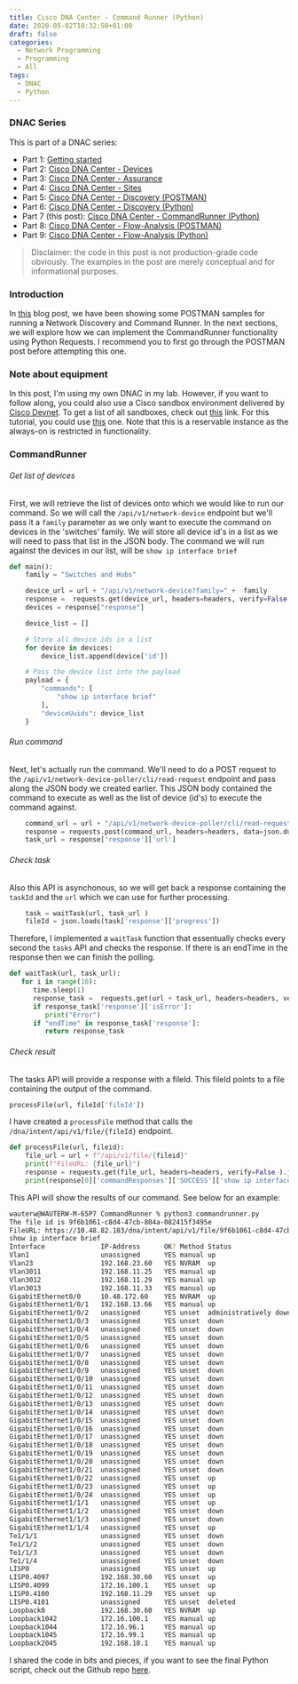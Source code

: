 ```yaml
---
title: Cisco DNA Center - Command Runner (Python)
date: 2020-05-02T10:32:50+01:00
draft: false
categories:
  - Network Programming
  - Programming
  - All
tags:
  - DNAC
  - Python
---
```

### DNAC Series

This is part of a DNAC series:

- Part 1: [Getting started](https://blog.wimwauters.com/networkprogrammability/2020-04-22_dnac_part1_gettingstarted/)
- Part 2: [Cisco DNA Center - Devices](https://blog.wimwauters.com/networkprogrammability/2020-04-24_dnac_part2_pythonrequests/)
- Part 3: [Cisco DNA Center - Assurance](https://blog.wimwauters.com/networkprogrammability/2020-04-25_dnac_part3_pythonrequests/)
- Part 4: [Cisco DNA Center - Sites](https://blog.wimwauters.com/networkprogrammability/2020-04-27_dnac_part3_pythonrequests/)
- Part 5: [Cisco DNA Center - Discovery (POSTMAN)](https://blog.wimwauters.com/networkprogrammability/2020-04-29_dnac_part5_postman_networkdiscovery/)
- Part 6: [Cisco DNA Center - Discovery (Python)](https://blog.wimwauters.com/networkprogrammability/2020-05-01_dnac_part6_pythonrequests/)
- Part 7 (this post): [Cisco DNA Center - CommandRunner (Python)](https://blog.wimwauters.com/networkprogrammability/2020-05-02_dnac_part7_pythonrequests/)
- Part 8: [Cisco DNA Center - Flow-Analysis (POSTMAN)](https://blog.wimwauters.com/networkprogrammability/2020-05-03_dnac_part8_postman_flowanalysis/)
- Part 9: [Cisco DNA Center - Flow-Analysis (Python)](https://blog.wimwauters.com/networkprogrammability/2020-05-04_dnac_part9_pythonrequests_flowanalysis/)

>Disclaimer: the code in this post is not production-grade code obviously.  The examples in the post are merely conceptual and for informational purposes.

### Introduction
 In [this](https://blog.wimwauters.com/networkprogrammability/2020-04-29_dnac_part5_postman_networkdiscovery/) blog post, we have been showing some POSTMAN samples for running a Network Discovery and Command Runner. In the next sections, we will explore how we can implement the CommandRunner functionality using Python Requests. I recommend you to first go through the POSTMAN post before attempting this one.

### Note about equipment

In this post, I'm using my own DNAC in my lab. However, if you want to follow along, you could also use a Cisco sandbox environment delivered by [Cisco Devnet](https://developer.cisco.com). To get a list of all sandboxes, check out [this](https://devnetsandbox.cisco.com/) link. For this tutorial, you could use [this](https://devnetsandbox.cisco.com/RM/Diagram/Index/b8d7aa34-aa8f-4bf2-9c42-302aaa2daafb?diagramType=Topology) one. Note that this is a reservable instance as the always-on is restricted in functionality.

### CommandRunner


###### Get list of devices
First, we will retrieve the list of devices onto which we would like to run our command. So we will call the `/api/v1/network-device` endpoint but we'll pass it a `family` parameter as we only want to execute the command on devices in the 'switches' family. We will store all device id's in a list as we will need to pass that list in the JSON body. The command we will run against the devices in our list, will be `show ip interface brief`

```python
def main():
    family = "Switches and Hubs"

    device_url = url + "/api/v1/network-device?family=" +  family
    response =  requests.get(device_url, headers=headers, verify=False ).json()
    devices = response["response"]

    device_list = []

    # Store all device ids in a list
    for device in devices:
        device_list.append(device['id'])

    # Pass the device list into the payload
    payload = {
        "commands": [
            "show ip interface brief"
        ],
        "deviceUuids": device_list
    }
```
###### Run command

Next, let's actually run the command. We'll need to do a POST request to the `/api/v1/network-device-poller/cli/read-request` endpoint and pass along the JSON body we created earlier. This JSON body contained the command to execute as well as the list of device (id's) to execute the command against.

```python
    command_url = url + "/api/v1/network-device-poller/cli/read-request"
    response = requests.post(command_url, headers=headers, data=json.dumps(payload), verify=False ).json()
    task_url = response['response']['url']
```

###### Check task
Also this API is asynchonous, so we will get back a response containing the `taskId` and the `url` which we can use for further processing.

```python
    task = waitTask(url, task_url )
    fileId = json.loads(task['response']['progress'])
```
Therefore, I implemented a `waitTask` function that essentually checks every second the `tasks` API and checks the response. If there is an endTime in the response then we can finish the polling.

```python
def waitTask(url, task_url):
   for i in range(10):
      time.sleep(1)
      response_task =  requests.get(url + task_url, headers=headers, verify=False ).json()
      if response_task['response']['isError']:
         print("Error")
      if "endTime" in response_task['response']:
         return response_task
```

###### Check result
The tasks API will provide a response with a fileId. This fileId points to a file containing the output of the command. 

```python
processFile(url, fileId['fileId'])
```
I have created a `processFile` method that calls the `/dna/intent/api/v1/file/{fileId}` endpoint.
```python
def processFile(url, fileid):
    file_url = url + f"/api/v1/file/{fileid}"
    print(f"FileURL: {file_url}")
    response = requests.get(file_url, headers=headers, verify=False ).json()
    print(response[0]['commandResponses']['SUCCESS']['show ip interface brief'])
```
This API will show the results of our command. See below for an example:

```bash
wauterw@WAUTERW-M-65P7 CommandRunner % python3 commandrunner.py
The file id is 9f6b1061-c8d4-47cb-804a-082415f3495e
FileURL: https://10.48.82.183/dna/intent/api/v1/file/9f6b1061-c8d4-47cb-804a-082415f3495e
show ip interface brief
Interface              IP-Address      OK? Method Status                Protocol
Vlan1                  unassigned      YES manual up                    up      
Vlan23                 192.168.23.60   YES NVRAM  up                    up      
Vlan3011               192.168.11.25   YES manual up                    up      
Vlan3012               192.168.11.29   YES manual up                    up      
Vlan3013               192.168.11.33   YES manual up                    up      
GigabitEthernet0/0     10.48.172.60    YES NVRAM  up                    up      
GigabitEthernet1/0/1   192.168.13.66   YES manual up                    up      
GigabitEthernet1/0/2   unassigned      YES unset  administratively down down    
GigabitEthernet1/0/3   unassigned      YES unset  down                  down    
GigabitEthernet1/0/4   unassigned      YES unset  down                  down    
GigabitEthernet1/0/5   unassigned      YES unset  down                  down    
GigabitEthernet1/0/6   unassigned      YES unset  down                  down    
GigabitEthernet1/0/7   unassigned      YES unset  down                  down    
GigabitEthernet1/0/8   unassigned      YES unset  down                  down    
GigabitEthernet1/0/9   unassigned      YES unset  down                  down    
GigabitEthernet1/0/10  unassigned      YES unset  down                  down    
GigabitEthernet1/0/11  unassigned      YES unset  down                  down    
GigabitEthernet1/0/12  unassigned      YES unset  down                  down    
GigabitEthernet1/0/13  unassigned      YES unset  down                  down    
GigabitEthernet1/0/14  unassigned      YES unset  down                  down    
GigabitEthernet1/0/15  unassigned      YES unset  down                  down    
GigabitEthernet1/0/16  unassigned      YES unset  down                  down    
GigabitEthernet1/0/17  unassigned      YES unset  down                  down    
GigabitEthernet1/0/18  unassigned      YES unset  down                  down    
GigabitEthernet1/0/19  unassigned      YES unset  down                  down    
GigabitEthernet1/0/20  unassigned      YES unset  down                  down    
GigabitEthernet1/0/21  unassigned      YES unset  down                  down    
GigabitEthernet1/0/22  unassigned      YES unset  up                    up      
GigabitEthernet1/0/23  unassigned      YES unset  up                    up      
GigabitEthernet1/0/24  unassigned      YES unset  up                    up      
GigabitEthernet1/1/1   unassigned      YES unset  up                    up      
GigabitEthernet1/1/2   unassigned      YES unset  down                  down    
GigabitEthernet1/1/3   unassigned      YES unset  down                  down    
GigabitEthernet1/1/4   unassigned      YES unset  up                    up      
Te1/1/1                unassigned      YES unset  down                  down    
Te1/1/2                unassigned      YES unset  down                  down    
Te1/1/3                unassigned      YES unset  down                  down    
Te1/1/4                unassigned      YES unset  down                  down    
LISP0                  unassigned      YES unset  up                    up      
LISP0.4097             192.168.30.60   YES unset  up                    up      
LISP0.4099             172.16.100.1    YES unset  up                    up      
LISP0.4100             192.168.11.29   YES unset  up                    up      
LISP0.4101             unassigned      YES unset  deleted               down    
Loopback0              192.168.30.60   YES NVRAM  up                    up      
Loopback1042           172.16.100.1    YES manual up                    up      
Loopback1044           172.16.96.1     YES manual up                    up      
Loopback1045           172.16.99.1     YES manual up                    up      
Loopback2045           192.168.18.1    YES manual up                    up      
```
I shared the code in bits and pieces, if you want to see the final Python script, check out the Github repo [here](https://github.com/wiwa1978/blog-hugo-netlify-code/tree/master/DNAC_PythonRequests/CommandRunner).